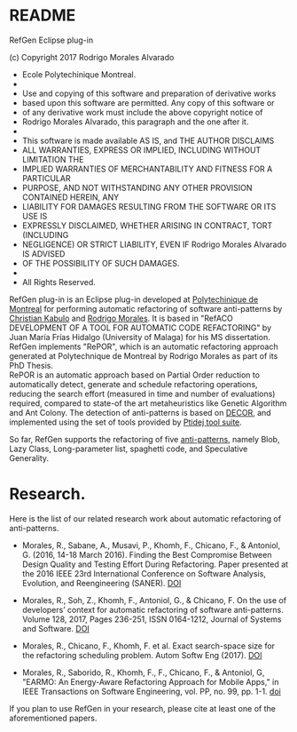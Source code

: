 # README #

RefGen Eclipse plug-in

(c) Copyright 2017 Rodrigo Morales Alvarado
 * Ecole Polytechinique Montreal.
 * 
 * Use and copying of this software and preparation of derivative works
 * based upon this software are permitted. Any copy of this software or
 * of any derivative work must include the above copyright notice of
 * Rodrigo Morales Alvarado, this paragraph and the one after it.
 * 
 * This software is made available AS IS, and THE AUTHOR DISCLAIMS
 * ALL WARRANTIES, EXPRESS OR IMPLIED, INCLUDING WITHOUT LIMITATION THE
 * IMPLIED WARRANTIES OF MERCHANTABILITY AND FITNESS FOR A PARTICULAR
 * PURPOSE, AND NOT WITHSTANDING ANY OTHER PROVISION CONTAINED HEREIN, ANY
 * LIABILITY FOR DAMAGES RESULTING FROM THE SOFTWARE OR ITS USE IS
 * EXPRESSLY DISCLAIMED, WHETHER ARISING IN CONTRACT, TORT (INCLUDING
 * NEGLIGENCE) OR STRICT LIABILITY, EVEN IF Rodrigo Morales Alvarado IS ADVISED
 * OF THE POSSIBILITY OF SUCH DAMAGES.
 * 
 * All Rights Reserved.
 
RefGen plug-in is an Eclipse plug-in developed at [Polytechinique de Montreal](http://www.polymtl.ca) for performing automatic refactoring of software anti-patterns by [Christian Kabulo](https://github.com/Espiritous0x01) and [Rodrigo Morales](http://www.swat.polymtl.ca/rmorales/). 
It is based in "RefACO DEVELOPMENT OF A TOOL FOR AUTOMATIC CODE REFACTORING" by Juan María Frías Hidalgo (University of Malaga) for his MS dissertation.
RefGen implements "RePOR", which is an automatic refactoring approach generated at Polytechnique de Montreal by Rodrigo Morales as part of its PhD Thesis.<br>
RePOR is an automatic approach based on Partial Order reduction to automatically detect, generate  and schedule refactoring operations, reducing the search effort (measured in time and number of evaluations) required, compared to state-of the art metaheuristics like Genetic Algorithm and Ant Colony.
The detection of anti-patterns is based on [DECOR](http://ieeexplore.ieee.org/abstract/document/5196681/),  and implemented using the set of tools provided by [Ptidej tool suite](http://wiki.ptidej.net/).

 So far, RefGen supports the refactoring of five [anti-patterns](http://www.swat.polymtl.ca/rmorales/Antipatterns_definitions.html), namely Blob, Lazy Class, Long-parameter list, spaghetti code, and Speculative Generality.
 
 
#  Research.
 
 Here is the list of our related research work about automatic refactoring of anti-patterns.
 
- Morales, R., Sabane, A., Musavi, P., Khomh, F., Chicano, F., & Antoniol, G. (2016, 14-18 March 2016). Finding the Best Compromise Between Design Quality and Testing Effort During Refactoring. Paper presented at the 2016 IEEE 23rd International Conference on Software Analysis, Evolution, and Reengineering (SANER).
[DOI](https://doi.org/10.1109/SANER.2016.23)
 
- Morales, R., Soh, Z., Khomh, F., Antoniol, G., & Chicano, F. On the use of developers’ context for automatic refactoring of software anti-patterns. Volume 128, 2017, Pages 236-251, ISSN 0164-1212, Journal of Systems and Software. 
[DOI](https://doi.org/10.1016/j.jss.2016.05.042)

- Morales, R., Chicano, F., Khomh, F. et al. Exact search-space size for the refactoring scheduling problem.  Autom Softw Eng (2017). 
 [DOI](https://doi.org/10.1007/s10515-017-0213-6)
 
- Morales, R., Saborido, R.,  Khomh, F., F., Chicano, F., & Antoniol, G, "EARMO: An Energy-Aware Refactoring Approach for Mobile Apps," in IEEE Transactions on Software Engineering, vol. PP, no. 99, pp. 1-1.
[doi](https://doi.org/10.1109/TSE.2017.2757486)


 If you plan to use RefGen in your research, please cite at least one of the aforementioned papers.
 
 
 
 
 
